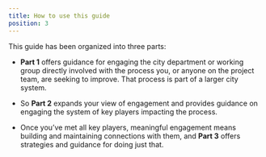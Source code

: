 ```yaml
---
title: How to use this guide
position: 3
---
```


This guide has been organized into three parts:

* **Part 1** offers guidance for engaging the city department or working group directly involved with the process you, or anyone on the project team, are seeking to improve. That process is part of a larger city system.

* So **Part 2** expands your view of engagement and provides guidance on engaging the system of key players impacting the process.

* Once you’ve met all key players, meaningful engagement means building and maintaining connections with them, and **Part 3** offers strategies and guidance for doing just that.
